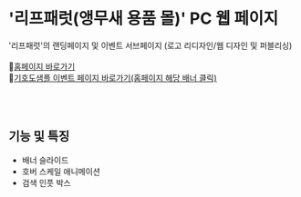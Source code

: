 # '리프패럿(앵무새 용품 몰)' PC 웹 페이지 
'리프패럿'의 랜딩페이지 및 이벤트 서브페이지 (로고 리디자인/웹 디자인 및 퍼블리싱)<br><br>
📌[홈페이지 바로가기](https://fold6.github.io/Lipparrot_redesign-landing/index.html)<br>
📌[기호도샘플 이벤트 페이지 바로가기(홈페이지 해당 배너 클릭)](https://fold6.github.io/Lipparrot_redesign-landing/sub/sub_01.html)<br>


<br>
<br>

## 기능 및 특징
- 배너 슬라이드
- 호버 스케일 애니메이션
- 검색 인풋 박스

